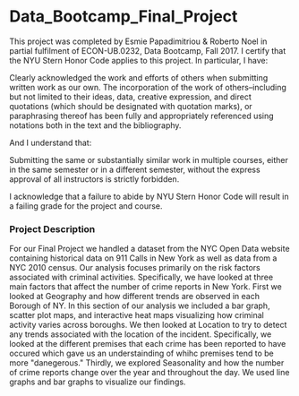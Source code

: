 # Data_Bootcamp_Final_Project
This project was completed by Esmie Papadimitriou & Roberto Noel in partial fulfilment of ECON-UB.0232, Data Bootcamp, Fall 2017. I certify that the NYU Stern Honor Code applies to this project. In particular, I have: 

Clearly acknowledged the work and efforts of others when submitting written work as our own. The incorporation of the work of others–including but not limited to their ideas, data, creative expression, and direct quotations (which should be designated with quotation marks), or paraphrasing thereof has been fully and appropriately referenced using notations both in the text and the bibliography. 

And I understand that: 

Submitting the same or substantially similar work in multiple courses, either in the same semester or in a different semester, without the express approval of all instructors is strictly forbidden. 

I acknowledge that a failure to abide by NYU Stern Honor Code will result in a failing grade for the project and course.

### Project Description
For our Final Project we handled a dataset from the NYC Open Data website containing historical data on 911 Calls in New York as well as data from a NYC 2010 census. Our analysis focuses primarily on the risk factors associated with criminal activities. Specifically, we have looked at three main factors that affect the number of crime reports in New York. First we looked at Geography and how different trends are observed in each Borough of NY. In this section of our analysis we included a bar graph, scatter plot maps, and interactive heat maps visualizing how criminal activity varies across boroughs. We then looked at Location to try to detect any trends associated with the location of the incident. Specifically, we looked at the different premises that each crime has been reported to have occured which gave us an understainding of whihc premises tend to be more "danegerous." Thirdly, we explored Seasonality and how the number of crime reports change over the year and throughout the day. We used line graphs and bar graphs to visualize our findings.
